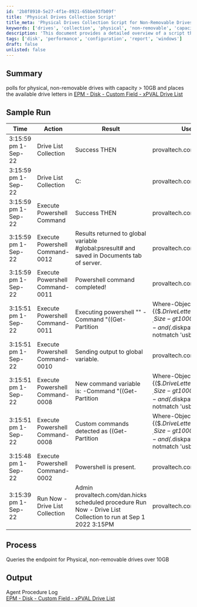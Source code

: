 ```yaml
---
id: '2b8f8910-5e27-4f1e-8921-65bbe93fb09f'
title: 'Physical Drives Collection Script'
title_meta: 'Physical Drives Collection Script for Non-Removable Drives'
keywords: ['drives', 'collection', 'physical', 'non-removable', 'capacity', 'disk']
description: 'This document provides a detailed overview of a script that polls for physical, non-removable drives with a capacity greater than 10GB. It captures the available drive letters and logs the results for further analysis, ensuring efficient management of disk resources.'
tags: ['disk', 'performance', 'configuration', 'report', 'windows']
draft: false
unlisted: false
---
```

## Summary

polls for physical, non-removable drives with capacity > 10GB and places the available drive letters in [EPM - Disk - Custom Field - xPVAL Drive List](https://proval.itglue.com/DOC-5078775-10793262)

## Sample Run

| Time                   | Action                      | Result                                                                                             | User                      |
|------------------------|-----------------------------|----------------------------------------------------------------------------------------------------|---------------------------|
| 3:15:59 pm 1-Sep-22    | Drive List Collection       | Success THEN                                                                                       | provaltech.com/dan.hicks  |
| 3:15:59 pm 1-Sep-22    | Drive List Collection       | C:                                                                                                 | provaltech.com/dan.hicks  |
| 3:15:59 pm 1-Sep-22    | Execute Powershell Command  | Success THEN                                                                                       | provaltech.com/dan.hicks  |
| 3:15:59 pm 1-Sep-22    | Execute Powershell Command-0012 | Results returned to global variable #global:psresult# and saved in Documents tab of server.      | provaltech.com/dan.hicks  |
| 3:15:59 pm 1-Sep-22    | Execute Powershell Command-0011 | Powershell command completed!                                                                       | provaltech.com/dan.hicks  |
| 3:15:51 pm 1-Sep-22    | Execute Powershell Command-0011 | Executing powershell "" -Command "((Get-Partition | Where-Object {($_.DriveLetter -and $_.Size -gt 10000000000) -and ($_.diskpath -notmatch 'usb')} | Select-Object -expandProperty DriveLetter) -join ': ')+':'" >"c:/provaltech/psoutput.txt" | provaltech.com/dan.hicks  |
| 3:15:51 pm 1-Sep-22    | Execute Powershell Command-0010 | Sending output to global variable.                                                                  | provaltech.com/dan.hicks  |
| 3:15:51 pm 1-Sep-22    | Execute Powershell Command-0008 | New command variable is: -Command "((Get-Partition | Where-Object {($_.DriveLetter -and $_.Size -gt 10000000000) -and ($_.diskpath -notmatch 'usb')} | Select-Object -expandProperty DriveLetter) -join ': ')+':'" | provaltech.com/dan.hicks  |
| 3:15:51 pm 1-Sep-22    | Execute Powershell Command-0008 | Custom commands detected as ((Get-Partition | Where-Object {($_.DriveLetter -and $_.Size -gt 10000000000) -and ($_.diskpath -notmatch 'usb')} | Select-Object -expandProperty DriveLetter) -join ': ')+':' | provaltech.com/dan.hicks  |
| 3:15:48 pm 1-Sep-22    | Execute Powershell Command-0002 | Powershell is present.                                                                             | provaltech.com/dan.hicks  |
| 3:15:39 pm 1-Sep-22    | Run Now - Drive List Collection | Admin provaltech.com/dan.hicks scheduled procedure Run Now - Drive List Collection to run at Sep 1 2022 3:15PM | provaltech.com/dan.hicks  |

## Process

Queries the endpoint for Physical, non-removable drives over 10GB

## Output

Agent Procedure Log  
[EPM - Disk - Custom Field - xPVAL Drive List](https://proval.itglue.com/DOC-5078775-10793262)








